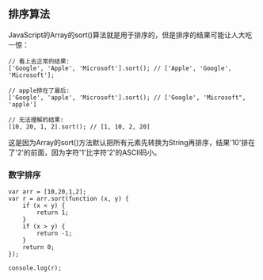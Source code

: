 ## 排序算法
JavaScript的Array的sort()算法就是用于排序的，但是排序的结果可能让人大吃一惊：
````
// 看上去正常的结果:
['Google', 'Apple', 'Microsoft'].sort(); // ['Apple', 'Google', 'Microsoft'];

// apple排在了最后:
['Google', 'apple', 'Microsoft'].sort(); // ['Google', 'Microsoft", 'apple']

// 无法理解的结果:
[10, 20, 1, 2].sort(); // [1, 10, 2, 20]
````

这是因为Array的sort()方法默认把所有元素先转换为String再排序，结果'10'排在了'2'的前面，因为字符'1'比字符'2'的ASCII码小。

### 数字排序
````
var arr = [10,20,1,2];
var r = arr.sort(function (x, y) {
	if (x < y) {
		return 1;
	}
	if (x > y) {
		return -1;
	}
	return 0;
});

console.log(r);
````